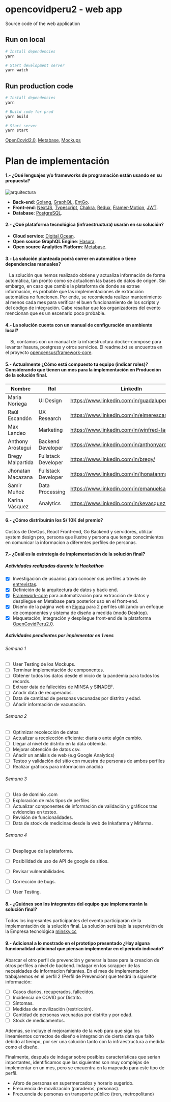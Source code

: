 # opencovidperu2 - web app

Source code of the web application

## Run on local

``` bash
# Install dependencies
yarn 

# Start development server
yarn watch
```

## Run production code

``` bash
# Install dependencies
yarn 

# Build code for prod
yarn build

# Start server
yarn start

```


[OpenCovid2.0](https://opencovid2.tk), 
[Metabase](https://metabase.opencovid2.tk),
[Mockups](https://www.youtube.com/watch?v=R6XS2L7k90U&feature=youtu.be)
# Plan de implementación

#### 1.- ¿Qué lenguajes y/o frameworks de programación están usando en su propuesta?

![arquitectura](https://raw.githubusercontent.com/EmanuelSamir/assets_opencensus/main/arquitecture.png)

- **Back-end**: [Golang](https://golang.org/), [GraphQL](https://graphql.org/), [EntGo](https://entgo.io/).
- **Front-end**: [NextJS](https://nextjs.org/), [Typescript](https://www.typescriptlang.org/), [Chakra](https://chakra-ui.com/), [Redux](https://es.redux.js.org/), [Framer-Motion](https://www.framer.com/motion/), [JWT](https://jwt.io/).
- **Database**: [PostgreSQL](https://www.postgresql.org/).

#### 2.-  ¿Qué plataforma tecnológica (infraestructura) usarán en su solución?
- **Cloud service**: [Digital Ocean](https://www.digitalocean.com/).
- **Open source GraphQL Engine**: [Hasura](https://hasura.io/).
- **Open source Analytics Platform**: [Metabase](https://www.metabase.com/).

#### 3.- La solución planteada podrá correr en automático o tiene dependencias manuales?
&nbsp;&nbsp;&nbsp;La solución que hemos realizado obtiene y actualiza información de forma automática, tan pronto como se actualicen las bases de datos de origen. Sin embargo, en caso que cambie la plataforma de donde se extrae información, es probable que las implementaciones de extracción automática no funcionen.  Por ende, se recomienda realizar mantenimiento al menos cada mes para verificar el buen funcionamiento de los scripts y del código de integración. Cabe resaltar que los organizadores del evento mencionan que es un escenario poco probable.

#### 4.- La solución cuenta con un manual de configuración en ambiente local?
&nbsp;&nbsp;&nbsp;&nbsp;Si, contamos con un manual de la infraestructura docker-compose para levantar hasura, postgress y otros servicios. El readme.txt se encuentra en el proyecto [opencensus/framework-core](https://gitlab.com/cix-hack-groups/open-census/framework-core).

#### 5.- Actualmente ¿Cómo está compuesto tu equipo (indicar roles)? Considerando que tienen un mes para la implementación en Producción de la solución final.
| Nombre | Rol | LinkedIn |
| ------ | ------ | ------ |
| Maria Noriega | UI Design | https://www.linkedin.com/in/guadalupenoriega/ |
| Raúl Escandón | UX Research | https://www.linkedin.com/in/elmerescandontufino/ |
| Max Landeo | Marketing | https://www.linkedin.com/in/winfred-landeo/ |
| Anthony Aróstegui | Backend Developer | https://www.linkedin.com/in/anthonyarostegui/ |
| Bregy Malpartida | Fullstack Developer | https://www.linkedin.com/in/bregy/ |
| Jhonatan Macazana | Fullstack Developer | https://www.linkedin.com/in/jhonatanmacazana/ |
| Samir Muñoz | Data Processing | https://www.linkedin.com/in/emanuelsamirmp/ |
| Karina Vásquez | Analytics | https://www.linkedin.com/in/kevasquezh/ |

#### 6.- ¿Cómo distribuirán los S/ 10K del premio?
Costos de DevOps, React Front-end, Go Backend y servidores, utilizar system design pro, persona que ilustre y persona que tenga conocimientos en comunicar la informacion a diferentes perfiles de personas.

#### 7.- ¿Cuál es la estrategia de implementación de la solución final?

##### Actividades realizadas durante la Hackathon
- [x] Investigación de usuarios para conocer sus perfiles a través de [entrevistas](https://www.notion.so/Entrevistas-18a7fc3ffe434183b4acb1a0e0537c3e). 
- [x] Definición de la arquitectura de datos y back-end.
- [x] [Framework-core](https://gitlab.com/cix-hack-groups/open-census/framework-core) para automatización para extracción de datos y despliegue en Metabase para posterior uso en el front-end.
- [x] Diseño de la página web en [Figma](https://www.figma.com/proto/nCH06w3AV4wEdZdVHzBRVA/OpenCensus?node-id=173%3A599&viewport=2281%2C328%2C0.32656049728393555&scaling=min-zoom) para 2 perfiles utilizando un enfoque de componentes y sistema de diseño a medida (modo Desktop). 
- [x] Maquetación, integración y despliegue front-end de la plataforma [OpenCovidPeru2.0](https://gitlab.com/cix-hack-groups/open-census/opencovidperu2-web).

##### Actividades pendientes por implementar en 1 mes

###### Semana 1
- [ ] User Testing de los Mockups.
- [ ] Terminar implementación de componentes.
- [ ] Obtener todos los datos desde el inicio de la pandemia para todos los records.
- [ ] Extraer data de fallecidos de MINSA y SINADEF.
- [ ] Añadir data de recuperados.
- [ ] Data de cantidad de personas vacunadas por distrito y edad.
- [ ] Añadir información de vacunación.

###### Semana 2
- [ ] Optimizar recolección de datos
- [ ] Actualizar a recolección eficiente: diaria o ante algún cambio.
- [ ] Llegar al nivel de distrito en la data obtenida.
- [ ] Mejorar obtención de datos csv.
- [ ] Añadir un análisis de web (e.g Google Analytics)
- [ ] Testeo y validación del sitio con muestra de personas de ambos perfiles 
- [ ] Realizar gráficos para información añadida

###### Semana 3
- [ ] Uso de dominio .com
- [ ] Exploración de más tipos de perfiles
- [ ] Actualizar componentes de información de validación y gráficos tras evidencias en testeo.
- [ ] Revisión de funcionalidades.
- [ ] Data de stock de medicinas desde la web de Inkafarma y Mifarma.

###### Semana 4
- [ ] Despliegue de la plataforma.
- [ ] Posibilidad de uso de API de google de sitios.
- [ ] Revisar vulnerabilidades.
- [ ] Corrección de bugs.
- [ ] User Testing.
  

#### 8.- ¿Quiénes son los integrantes del equipo que implementarán la solución final?
Todos los ingresantes participantes del evento participarán de la implementación de la solución final. La solución será bajo la supervisión de la Empresa tecnológica  [minsky.cc](minsky.cc)

#### 9.- Adicional a lo mostrado en el prototipo presentado ¿Hay alguna funcionalidad adicional que piensan implementar en el periodo indicado?
Abarcar el otro perfil de prevención y generar la base para la creacion de otros perfiles a nivel de backend. Indagar en los scrapper de las necesidades de informacion faltantes.
En el mes de implementacion trabajaremos en el perfil 2 (Perfil de Prevención) que tendrá la siguiente información:

- [ ] Casos diarios, recuperados, fallecidos.
- [ ] Incidencia de COVID por Distrito.
- [ ] Síntomas.
- [ ] Medidas de movilización (restricción).
- [ ] Cantidad de personas vacunadas por distrito y por edad.
- [ ] Stock de medicamentos.

Además, se incluye el mejoramiento de la web para que siga los lineamientos correctos de diseño e integración de cierta data que faltó debido al tiempo, por ser una solución tanto con la infraestructura a medida como el diseño.

Finalmente, después de indagar sobre posibles características que serían importantes, identificamos que las siguientes son muy complejas de implementar en un mes, pero se encuentra en la mapeado para este tipo de perfil.
- Aforo de personas en supermercados y horario sugerido.
- Frecuencia de movilización (paraderos, personas).
- Frecuencia de personas en transporte público (tren, metropolitano) 

#### 



